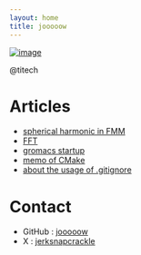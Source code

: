 ```yaml
---
layout: home
title: jooooow
---
```


[![image](https://github.com/jooooow.png)](https://ja.wikipedia.org/wiki/%E5%AE%87%E5%AE%99%E3%83%91%E3%83%88%E3%83%AD%E3%83%BC%E3%83%AB%E3%83%AB%E3%83%AB%E5%AD%90)

@titech

# Articles

+ <a href="/archive/fmm_spherical.html">spherical harmonic in FMM</a>
+ <a href="/archive/fft.html">FFT</a>
+ <a href="/archive/groamcs_startup.html">gromacs startup</a>
+ <a href="/archive/cmake_tutorial.html">memo of CMake</a>
+ <a href="/archive/about_gitignore.html">about the usage of .gitignore</a>

# Contact

+ GitHub : <a href="https://github.com/jooooow">jooooow</a>
+ X : <a href="https://x.com/jerksnapcrackle">jerksnapcrackle</a>